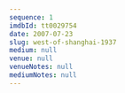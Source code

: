 ```yaml
---
sequence: 1
imdbId: tt0029754
date: 2007-07-23
slug: west-of-shanghai-1937
medium: null
venue: null
venueNotes: null
mediumNotes: null
---
```


